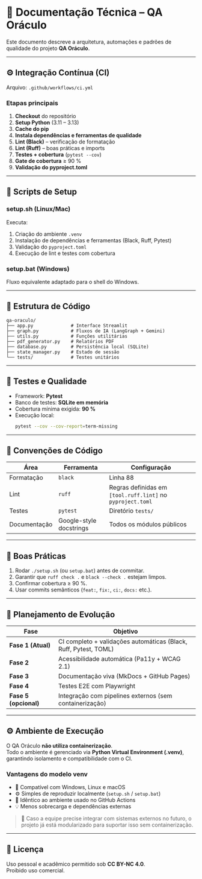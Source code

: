 # 🧠 Documentação Técnica – QA Oráculo

Este documento descreve a arquitetura, automações e padrões de qualidade do projeto **QA Oráculo**.

---

## ⚙️ Integração Contínua (CI)

Arquivo: `.github/workflows/ci.yml`

### Etapas principais
1. **Checkout** do repositório  
2. **Setup Python** (3.11 – 3.13)  
3. **Cache do pip**  
4. **Instala dependências e ferramentas de qualidade**  
5. **Lint (Black)** – verificação de formatação  
6. **Lint (Ruff)** – boas práticas e imports  
7. **Testes + cobertura** (`pytest --cov`)  
8. **Gate de cobertura** ≥ 90 %  
9. **Validação do pyproject.toml**

---

## 🧰 Scripts de Setup

### setup.sh (Linux/Mac)
Executa:
1. Criação do ambiente `.venv`
2. Instalação de dependências e ferramentas (Black, Ruff, Pytest)
3. Validação do `pyproject.toml`
4. Execução de lint e testes com cobertura

### setup.bat (Windows)
Fluxo equivalente adaptado para o shell do Windows.

---

## 🧩 Estrutura de Código

```
qa-oraculo/
├── app.py              # Interface Streamlit
├── graph.py            # Fluxos de IA (LangGraph + Gemini)
├── utils.py            # Funções utilitárias
├── pdf_generator.py    # Relatórios PDF
├── database.py         # Persistência local (SQLite)
├── state_manager.py    # Estado de sessão
└── tests/              # Testes unitários
```

---

## 🧪 Testes e Qualidade

- Framework: **Pytest**
- Banco de testes: **SQLite em memória**
- Cobertura mínima exigida: **90 %**
- Execução local:
  ```bash
  pytest --cov --cov-report=term-missing
  ```

---

## 🧱 Convenções de Código

| Área | Ferramenta | Configuração |
|------|-------------|--------------|
| Formatação | `black` | Linha 88 |
| Lint | `ruff` | Regras definidas em `[tool.ruff.lint]` no `pyproject.toml` |
| Testes | `pytest` | Diretório `tests/` |
| Documentação | Google-style docstrings | Todos os módulos públicos |

---

## 🧩 Boas Práticas

1. Rodar `./setup.sh` (ou `setup.bat`) antes de commitar.  
2. Garantir que `ruff check .` e `black --check .` estejam limpos.  
3. Confirmar cobertura ≥ 90 %.  
4. Usar commits semânticos (`feat:`, `fix:`, `ci:`, `docs:` etc.).  

---

## 🧱 Planejamento de Evolução

| Fase | Objetivo |
|------|-----------|
| **Fase 1 (Atual)** | CI completo + validações automáticas (Black, Ruff, Pytest, TOML) |
| **Fase 2** | Acessibilidade automática (Pa11y + WCAG 2.1) |
| **Fase 3** | Documentação viva (MkDocs + GitHub Pages) |
| **Fase 4** | Testes E2E com Playwright |
| **Fase 5 (opcional)** | Integração com pipelines externos (sem containerização) |

---

## ⚙️ Ambiente de Execução

O QA Oráculo **não utiliza containerização**.  
Todo o ambiente é gerenciado via **Python Virtual Environment (.venv)**,  
garantindo isolamento e compatibilidade com o CI.

### Vantagens do modelo venv
- 🧩 Compatível com Windows, Linux e macOS  
- ⚙️ Simples de reproduzir localmente (`setup.sh` / `setup.bat`)  
- 🔄 Idêntico ao ambiente usado no GitHub Actions  
- 💡 Menos sobrecarga e dependências externas  

> 💬 Caso a equipe precise integrar com sistemas externos no futuro, o projeto já está modularizado para suportar isso sem containerização.

---

## 📜 Licença

Uso pessoal e acadêmico permitido sob **CC BY-NC 4.0**.  
Proibido uso comercial.